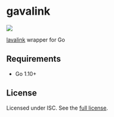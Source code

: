 # gavalink
[![](https://godoc.org/github.com/foxbot/gavalink?status.svg)](http://godoc.org/github.com/foxbot/gavalink)

[lavalink] wrapper for Go

## Requirements

- Go 1.10+

## License

Licensed under ISC. See the [full license].


[lavalink]: https://github.com/Frederikam/Lavalink
[full license]: LICENSE.md
